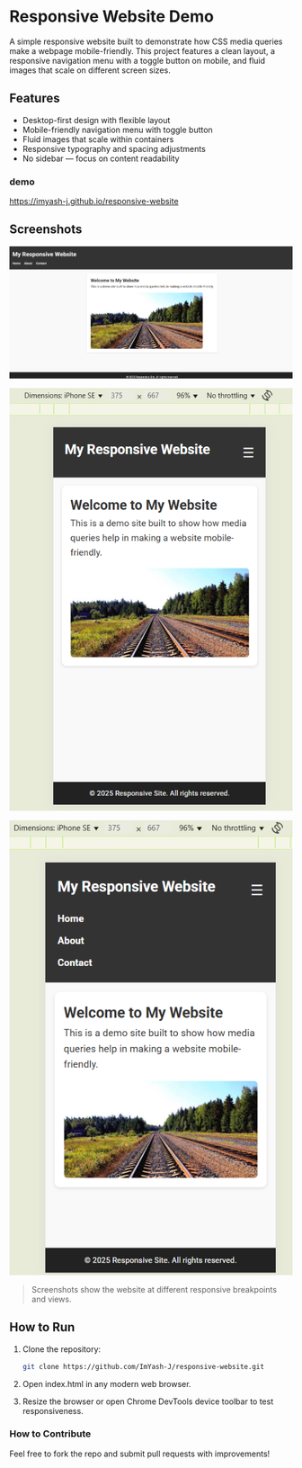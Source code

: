 # Responsive Website Demo

A simple responsive website built to demonstrate how CSS media queries make a webpage mobile-friendly. This project features a clean layout, a responsive navigation menu with a toggle button on mobile, and fluid images that scale on different screen sizes.

## Features

- Desktop-first design with flexible layout
- Mobile-friendly navigation menu with toggle button
- Fluid images that scale within containers
- Responsive typography and spacing adjustments
- No sidebar — focus on content readability

### demo

https://imyash-j.github.io/responsive-website

## Screenshots

![Screenshot 1](./responsive%20website.png)

![Screenshot 2](./responsive%20website%201.png)

![Screenshot 3](./responsive%20website%202.png)

> Screenshots show the website at different responsive breakpoints and views.

## How to Run

1. Clone the repository:

   ```bash
   git clone https://github.com/ImYash-J/responsive-website.git

2. Open index.html in any modern web browser.

3. Resize the browser or open Chrome DevTools device toolbar to test responsiveness.

 ### How to Contribute
 
   Feel free to fork the repo and submit pull requests with improvements!
